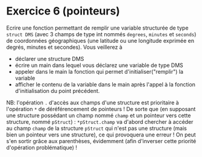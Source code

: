 # Exercice 6 (pointeurs)

Ecrire une fonction permettant de remplir une variable structurée de type `struct DMS` (avec 3 champs de type int nommés `degrees`, `minutes` et `seconds`) de coordonnées géographiques (une latitude ou une longitude exprimée en degrés, minutes et secondes).
Vous veillerez à 
+ déclarer une structure DMS
+ écrire un main dans lequel vous déclarez une variable de type DMS 
+ appeler dans le main la fonction qui permet d'initialiser("remplir") la variable
+ afficher le contenu de la variable dans le main après l'appel à la fonction d'initialisation du point précédent.

NB: l'opération `.` d'accès aux champs d'une structure est prioritaire à l'opération `*` de déréférencement de pointeurs ! De sorte que (en supposant une structure possédant un champ nommé `champ` et un pointeur vers cette structure, nommé `pStruct`) : `*pStruct.champ` va d'abord chercher à accéder au champ `champ` de la structure `pStruct` qui n'est pas une structure (mais bien un pointeur vers une structure), ce qui provoquera une erreur ! On peut s'en sortir grâce aux parenthèses, évidemment (afin d'inverser cette priorité d'opération problématique) !
